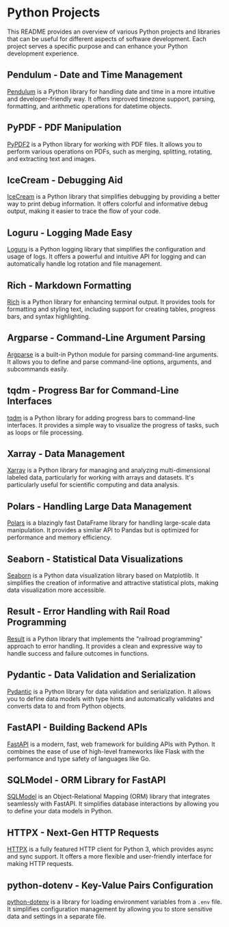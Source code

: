 # Python Projects

This README provides an overview of various Python projects and libraries that can be useful for different aspects of software development. Each project serves a specific purpose and can enhance your Python development experience.

## Pendulum - Date and Time Management

[Pendulum](https://pendulum.eustace.io/) is a Python library for handling date and time in a more intuitive and developer-friendly way. It offers improved timezone support, parsing, formatting, and arithmetic operations for datetime objects.

## PyPDF - PDF Manipulation

[PyPDF2](https://pythonhosted.org/PyPDF2/) is a Python library for working with PDF files. It allows you to perform various operations on PDFs, such as merging, splitting, rotating, and extracting text and images.

## IceCream - Debugging Aid

[IceCream](https://github.com/gruns/icecream) is a Python library that simplifies debugging by providing a better way to print debug information. It offers colorful and informative debug output, making it easier to trace the flow of your code.

## Loguru - Logging Made Easy

[Loguru](https://github.com/Delgan/loguru) is a Python logging library that simplifies the configuration and usage of logs. It offers a powerful and intuitive API for logging and can automatically handle log rotation and file management.

## Rich - Markdown Formatting

[Rich](https://github.com/willmcgugan/rich) is a Python library for enhancing terminal output. It provides tools for formatting and styling text, including support for creating tables, progress bars, and syntax highlighting.

## Argparse - Command-Line Argument Parsing

[Argparse](https://docs.python.org/3/library/argparse.html) is a built-in Python module for parsing command-line arguments. It allows you to define and parse command-line options, arguments, and subcommands easily.

## tqdm - Progress Bar for Command-Line Interfaces

[tqdm](https://github.com/tqdm/tqdm) is a Python library for adding progress bars to command-line interfaces. It provides a simple way to visualize the progress of tasks, such as loops or file processing.

## Xarray - Data Management

[Xarray](http://xarray.pydata.org/en/stable/) is a Python library for managing and analyzing multi-dimensional labeled data, particularly for working with arrays and datasets. It's particularly useful for scientific computing and data analysis.

## Polars - Handling Large Data Management

[Polars](https://github.com/pola-rs/polars) is a blazingly fast DataFrame library for handling large-scale data manipulation. It provides a similar API to Pandas but is optimized for performance and memory efficiency.

## Seaborn - Statistical Data Visualizations

[Seaborn](https://seaborn.pydata.org/) is a Python data visualization library based on Matplotlib. It simplifies the creation of informative and attractive statistical plots, making data visualization more accessible.

## Result - Error Handling with Rail Road Programming

[Result](https://github.com/kuon/python-result) is a Python library that implements the "railroad programming" approach to error handling. It provides a clean and expressive way to handle success and failure outcomes in functions.

## Pydantic - Data Validation and Serialization

[Pydantic](https://pydantic-docs.helpmanual.io/) is a Python library for data validation and serialization. It allows you to define data models with type hints and automatically validates and converts data to and from Python objects.

## FastAPI - Building Backend APIs

[FastAPI](https://fastapi.tiangolo.com/) is a modern, fast, web framework for building APIs with Python. It combines the ease of use of high-level frameworks like Flask with the performance and type safety of languages like Go.

## SQLModel - ORM Library for FastAPI

[SQLModel](https://sqlmodel.tiangolo.com/) is an Object-Relational Mapping (ORM) library that integrates seamlessly with FastAPI. It simplifies database interactions by allowing you to define your data models in Python.

## HTTPX - Next-Gen HTTP Requests

[HTTPX](https://www.python-httpx.org/) is a fully featured HTTP client for Python 3, which provides async and sync support. It offers a more flexible and user-friendly interface for making HTTP requests.

## python-dotenv - Key-Value Pairs Configuration

[python-dotenv](https://github.com/theskumar/python-dotenv) is a library for loading environment variables from a `.env` file. It simplifies configuration management by allowing you to store sensitive data and settings in a separate file.
